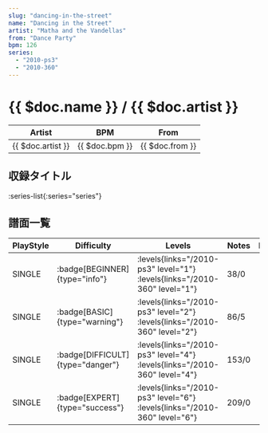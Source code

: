 ```yaml
---
slug: "dancing-in-the-street"
name: "Dancing in the Street"
artist: "Matha and the Vandellas"
from: "Dance Party"
bpm: 126
series:
  - "2010-ps3"
  - "2010-360"
---
```


# {{ $doc.name }} / {{ $doc.artist }}

|Artist|BPM|From|
|------|---|----|
|{{ $doc.artist }}|{{ $doc.bpm }}|{{ $doc.from }}|

## 収録タイトル

:series-list{:series="series"}

## 譜面一覧

|PlayStyle|Difficulty|Levels|Notes|Movie|
|---------|----------|------|-----|-----|
|SINGLE| :badge[BEGINNER]{type="info"}| :levels{links="/2010-ps3" level="1"} :levels{links="/2010-360" level="1"}|38/0||
|SINGLE| :badge[BASIC]{type="warning"}| :levels{links="/2010-ps3" level="2"} :levels{links="/2010-360" level="2"}|86/5||
|SINGLE| :badge[DIFFICULT]{type="danger"}| :levels{links="/2010-ps3" level="4"} :levels{links="/2010-360" level="4"}|153/0||
|SINGLE| :badge[EXPERT]{type="success"}| :levels{links="/2010-ps3" level="6"} :levels{links="/2010-360" level="6"}|209/0||
